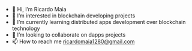 - 👋 Hi, I’m Ricardo Maia
- 👀 I’m interested in blockchain developing projects
- 🌱 I’m currently learning distributed apps development over blockchain technology
- 💞️ I’m looking to collaborate on dapps projects
- 📫 How to reach me ricardomaia1280@gmail.com

<!---
ric1280/ric1280 is a ✨ special ✨ repository because its `README.md` (this file) appears on your GitHub profile.
You can click the Preview link to take a look at your changes.
--->
